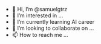 - 👋 Hi, I’m @samuelgtrz
- 👀 I’m interested in ...
- 🌱 I’m currently learning AI career
- 💞️ I’m looking to collaborate on ...
- 📫 How to reach me ...

<!---
samuelgtrz/samuelgtrz is a ✨ special ✨ repository because its `README.md` (this file) appears on your GitHub profile.
You can click the Preview link to take a look at your changes.
--->
